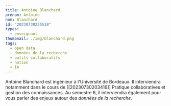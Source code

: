 ```yaml
---
title: Antoine Blanchard
prénom: Antoine
nom: Blanchard
id: "20230730235518"
types:
  - enseignant
thumbnail: ./img/blanchard.png
tags:
  - open data
  - données de la recherche
  - outils collaboratifs
  - notion
  - IA
---
```


Antoine Blanchard est ingénieur à l'Université de Bordeaux.
Il interviendra notamment dans le cours de [[20230730203416]] Pratique collaboratives et gestion des connaissances.
Au semestre 6, il interviendra également pour vous parler des enjeux autour des *données de la recherche.*